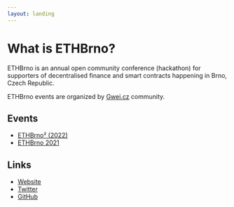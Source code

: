 ```yaml
---
layout: landing
---
```


# What is ETHBrno?

ETHBrno is an annual open community conference (hackathon) for supporters of decentralised finance and smart contracts happening in Brno, Czech Republic.

ETHBrno events are organized by [Gwei.cz](https://gwei.cz) community.

## Events

* [ETHBrno² (2022)](2022/)
* [ETHBrno 2021](previous-years/2021/)

## Links

* [Website](https://ethbrno.cz/)
* [Twitter](https://twitter.com/ethbrno)
* [GitHub](https://github.com/gweicz/ethbrno)

